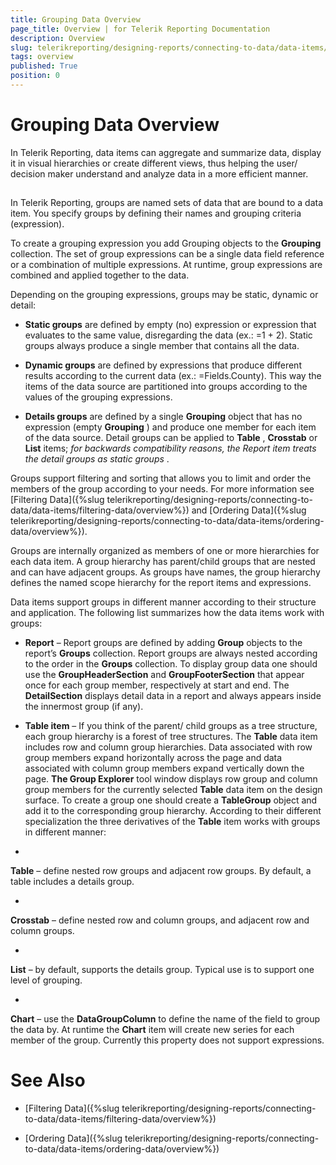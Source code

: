 ```yaml
---
title: Grouping Data Overview
page_title: Overview | for Telerik Reporting Documentation
description: Overview
slug: telerikreporting/designing-reports/connecting-to-data/data-items/grouping-data/overview
tags: overview
published: True
position: 0
---
```


# Grouping Data Overview



In Telerik Reporting, data items can aggregate and summarize data, display         it in visual hierarchies or create different views, thus helping the user/         decision maker understand and analyze data in a more efficient manner.       

## 

In Telerik Reporting, groups are named sets of data that are bound to           a data item. You specify groups by defining their names and grouping           criteria (expression).         

To create a grouping expression you add Grouping objects to the           __Grouping__  collection. The set of group           expressions can be a single data field reference or a combination of           multiple expressions. At runtime, group expressions are combined and           applied together to the data.         

Depending on the grouping expressions, groups may be static,           dynamic or detail:         

* __Static groups__  are defined by empty (no)               expression or expression that evaluates to the same value,               disregarding the data (ex.: =1 + 2). Static groups always produce               a single member that contains all the data.             

* __Dynamic groups__  are defined by expressions               that produce different results according to the current data               (ex.: =Fields.County). This way the items of the data source are               partitioned into groups according to the values of the grouping               expressions.             

* __Details groups__  are defined by a single               __Grouping__  object that has no expression               (empty __Grouping__ ) and produce one member               for each item of the data source. Detail groups can be applied to               __Table__ , __Crosstab__                or __List__  items; *for backwards compatibility reasons, the Report item treats the detail groups as static groups* .             

Groups support filtering and sorting that allows you to limit and order           the members of the group according to your needs. For more information see           [Filtering Data]({%slug telerikreporting/designing-reports/connecting-to-data/data-items/filtering-data/overview%}) and           [Ordering Data]({%slug telerikreporting/designing-reports/connecting-to-data/data-items/ordering-data/overview%}).         

Groups are internally organized as members of one or more hierarchies           for each data item. A group hierarchy has parent/child groups that are           nested and can have adjacent groups. As groups have names, the group           hierarchy defines the named scope hierarchy for the report items and           expressions.         

Data items support groups in different manner according to their           structure and application. The following list summarizes how the data           items work with groups:         

* __Report__  – Report groups are defined by               adding __Group__  objects to the report’s               __Groups__  collection. Report groups are               always nested according to the order in the __Groups__  collection. To display group data one should use the               __GroupHeaderSection__  and __GroupFooterSection__  that appear once for each group               member, respectively at start and end. The __DetailSection__  displays detail data in a report and always appears               inside the innermost group (if any).             

* __Table item__  – If you think of the parent/               child groups as a tree structure, each group hierarchy is a forest               of tree structures. The __Table__  data item               includes row and column group hierarchies. Data associated with               row group members expand horizontally across the page and data               associated with column group members expand vertically down the               page. __The Group Explorer__  tool window               displays row group and column group members for the currently               selected __Table__  data item on the design               surface. To create a group one should create a __TableGroup__  object and add it to the corresponding               group hierarchy. According to their different specialization the               three derivatives of the __Table__  item works               with groups in different manner:               

* 

__Table__  – define nested row groups                     and adjacent row groups. By default, a table includes a                     details group.                   

* 

__Crosstab__  – define nested row and                     column groups, and adjacent row and column groups.                   

* 

__List__  – by default, supports the                     details group. Typical use is to support one level of grouping.                   

* 

__Chart__  – use the __DataGroupColumn__  to define the name of the field to group the data by.
              At runtime the __Chart__  item will create new
              series for each member of the group. Currently this property does
              not support expressions.
            

# See Also


 * [Filtering Data]({%slug telerikreporting/designing-reports/connecting-to-data/data-items/filtering-data/overview%})

 * [Ordering Data]({%slug telerikreporting/designing-reports/connecting-to-data/data-items/ordering-data/overview%})
